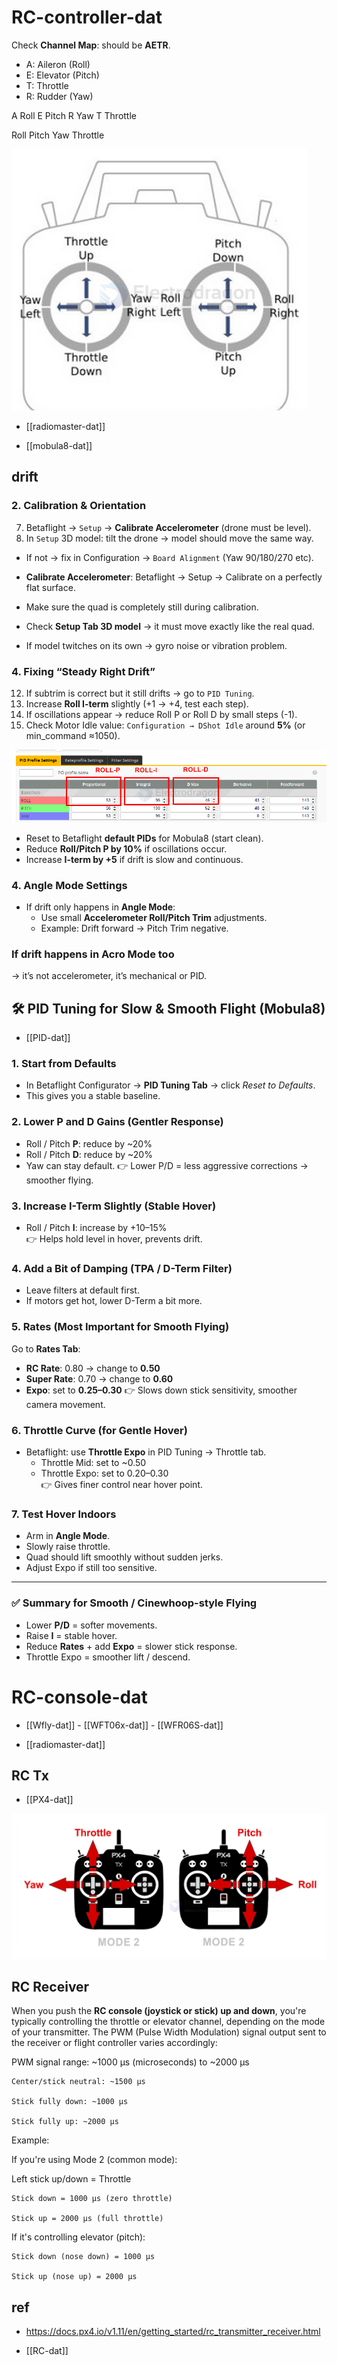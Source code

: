 
# RC-controller-dat

Check **Channel Map**: should be **AETR**.

- A: Aileron (Roll)
- E: Elevator (Pitch)
- T: Throttle
- R: Rudder (Yaw)

A Roll E Pitch R Yaw T Throttle

Roll Pitch Yaw Throttle

![](2025-09-03-12-17-19.png)



- [[radiomaster-dat]]

- [[mobula8-dat]]



## drift 

### 2. Calibration & Orientation

7. Betaflight → `Setup` → **Calibrate Accelerometer** (drone must be level).  
8. In `Setup` 3D model: tilt the drone → model should move the same way.  
- If not → fix in Configuration → `Board Alignment` (Yaw 90/180/270 etc).   


- **Calibrate Accelerometer**: Betaflight → Setup → Calibrate on a perfectly flat surface.
- Make sure the quad is completely still during calibration.
- Check **Setup Tab 3D model** → it must move exactly like the real quad.
- If model twitches on its own → gyro noise or vibration problem.

### 4. Fixing “Steady Right Drift”

12. If subtrim is correct but it still drifts → go to `PID Tuning`.  
13. Increase **Roll I-term** slightly (+1 → +4, test each step).  
14. If oscillations appear → reduce Roll P or Roll D by small steps (-1).  
15. Check Motor Idle value: `Configuration → DShot Idle` around **5%** (or min_command ≈1050).

![](2025-09-03-12-23-28.png)

- Reset to Betaflight **default PIDs** for Mobula8 (start clean).
- Reduce **Roll/Pitch P by 10%** if oscillations occur.
- Increase **I-term by +5** if drift is slow and continuous.


### 4. Angle Mode Settings
- If drift only happens in **Angle Mode**:
  - Use small **Accelerometer Roll/Pitch Trim** adjustments.  
  - Example: Drift forward → Pitch Trim negative.

### If drift happens in **Acro Mode too** 

→ it’s not accelerometer, it’s mechanical or PID.



## 🛠️ PID Tuning for Slow & Smooth Flight (Mobula8)

- [[PID-dat]]

### 1. Start from Defaults
- In Betaflight Configurator → **PID Tuning Tab** → click *Reset to Defaults*.
- This gives you a stable baseline.

### 2. Lower P and D Gains (Gentler Response)
- Roll / Pitch **P**: reduce by ~20%
- Roll / Pitch **D**: reduce by ~20%
- Yaw can stay default.
👉 Lower P/D = less aggressive corrections → smoother flying.

### 3. Increase I-Term Slightly (Stable Hover)
- Roll / Pitch **I**: increase by +10–15%  
👉 Helps hold level in hover, prevents drift.

### 4. Add a Bit of Damping (TPA / D-Term Filter)
- Leave filters at default first.  
- If motors get hot, lower D-Term a bit more.



### 5. Rates (Most Important for Smooth Flying)
Go to **Rates Tab**:
- **RC Rate**: 0.80 → change to **0.50**
- **Super Rate**: 0.70 → change to **0.60**
- **Expo**: set to **0.25–0.30**
👉 Slows down stick sensitivity, smoother camera movement.

### 6. Throttle Curve (for Gentle Hover)
- Betaflight: use **Throttle Expo** in PID Tuning → Throttle tab.  
  - Throttle Mid: set to ~0.50  
  - Throttle Expo: set to 0.20–0.30  
👉 Gives finer control near hover point.

### 7. Test Hover Indoors
- Arm in **Angle Mode**.  
- Slowly raise throttle.  
- Quad should lift smoothly without sudden jerks.  
- Adjust Expo if still too sensitive.

---
### ✅ Summary for Smooth / Cinewhoop-style Flying
- Lower **P/D** = softer movements.  
- Raise **I** = stable hover.  
- Reduce **Rates** + add **Expo** = slower stick response.  
- Throttle Expo = smoother lift / descend.  





# RC-console-dat

- [[Wfly-dat]] - [[WFT06x-dat]] - [[WFR06S-dat]]


- [[radiomaster-dat]]



## RC Tx 

- [[PX4-dat]] 

![](2025-05-23-16-14-35.png)



## RC Receiver 

When you push the **RC console (joystick or stick) up and down**, you're typically controlling the throttle or elevator channel, depending on the mode of your transmitter. The PWM (Pulse Width Modulation) signal output sent to the receiver or flight controller varies accordingly:

PWM signal range: ~1000 µs (microseconds) to ~2000 µs

    Center/stick neutral: ~1500 µs

    Stick fully down: ~1000 µs

    Stick fully up: ~2000 µs

Example:

If you're using Mode 2 (common mode):

Left stick up/down = Throttle

    Stick down = 1000 µs (zero throttle)

    Stick up = 2000 µs (full throttle)

If it's controlling elevator (pitch):

    Stick down (nose down) = 1000 µs

    Stick up (nose up) = 2000 µs



## ref 

- https://docs.px4.io/v1.11/en/getting_started/rc_transmitter_receiver.html

- [[RC-dat]]